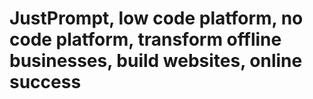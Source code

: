 # JustPrompt, low code platform, no code platform, transform offline businesses, build websites, online success